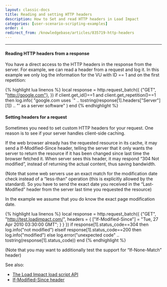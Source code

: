 ```yaml
---
layout: classic-docs
title: Reading and setting HTTP headers
description: How to Set and read HTTP headers in Load Impact
categories: [user-scenario-scripting-examples]
order: 4
redirect_from: /knowledgebase/articles/835719-http-headers
---
```


***

#### Reading HTTP headers from a response

You have a direct access to the HTTP headers in the response from the server. For example, we can read a header from a request and log it. In this example we only log the information for the VU with ID == 1 and on the first repetition:

{% highlight lua linenos %}
 local response = http.request_batch({
     {"GET", "http://google.com"},
 })
 if client.get_id()==1 and client.get_repetition()==1 then
   log.info(
     "google.com uses `" .. tostring(response[1].headers["Server"][1]) .. "'
     as a server software"
   )
 end
 {% endhighlight %}

#### Setting headers for a request
Sometimes you need to set custom HTTP headers for your request. One reason is to see if your server handles client-side caching.

If the web browser already has the requested resource in its cache, it may send a If-Modified-Since header, telling the server that it only wants the server to return the resource if it has been changed since last time the browser fetched it. When server sees this header, it may respond “304 Not modified”, instead of returning the actual content, thus saving bandwidth.

(Note that some web servers use an exact match for the modification date check instead of a “less-than” operation (this is explicitly allowed by the standard). So you have to send the exact date you received in the “Last-Modified” header from the server last time you requested the resource)

In the example we assume that you do know the exact page modification date.

{% highlight lua linenos %}
 local response = http.request_batch({
    {"GET", "http://test.loadimpact.com/",
        headers = {
            ["If-Modified-Since"] = "Tue, 27 Apr 2010 03:30:00 GMT";
        }
    }
 })
 if response[1].status_code==304 then
     log.info("not modified")
 elseif response[1].status_code==200 then
     log.info("modified")
 else
     log.error("unexpected code" .. tostring(response[1].status_code))
 end
 {% endhighlight %}

(Note that you may want to additionally test the support for “If-None-Match” header)

See also:

- [The Load Impact load script API](https://loadimpact.com/load-script-api)
- [If-Modified-Since header](http://en.wikipedia.org/wiki/List_of_HTTP_headers)
